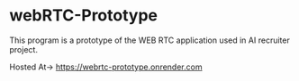 # webRTC-Prototype
This program is a prototype of the WEB RTC application used in AI recruiter project.

Hosted At-> https://webrtc-prototype.onrender.com
